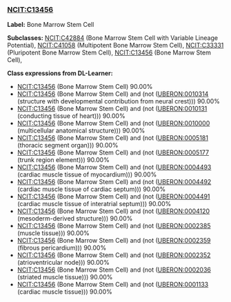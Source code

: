 
### [NCIT:C13456](http://purl.obolibrary.org/obo/NCIT_C13456)
**Label:** Bone Marrow Stem Cell

**Subclasses:** [NCIT:C42884](http://purl.obolibrary.org/obo/NCIT_C42884) (Bone Marrow Stem Cell with Variable Lineage Potential), [NCIT:C41058](http://purl.obolibrary.org/obo/NCIT_C41058) (Multipotent Bone Marrow Stem Cell), [NCIT:C33331](http://purl.obolibrary.org/obo/NCIT_C33331) (Pluripotent Bone Marrow Stem Cell), [NCIT:C13456](http://purl.obolibrary.org/obo/NCIT_C13456) (Bone Marrow Stem Cell), 

**Class expressions from DL-Learner:**

- [NCIT:C13456](http://purl.obolibrary.org/obo/NCIT_C13456) (Bone Marrow Stem Cell) 90.00%
- [NCIT:C13456](http://purl.obolibrary.org/obo/NCIT_C13456) (Bone Marrow Stem Cell) and (not ([UBERON:0010314](http://purl.obolibrary.org/obo/UBERON_0010314) (structure with developmental contribution from neural crest))) 90.00%
- [NCIT:C13456](http://purl.obolibrary.org/obo/NCIT_C13456) (Bone Marrow Stem Cell) and (not ([UBERON:0010131](http://purl.obolibrary.org/obo/UBERON_0010131) (conducting tissue of heart))) 90.00%
- [NCIT:C13456](http://purl.obolibrary.org/obo/NCIT_C13456) (Bone Marrow Stem Cell) and (not ([UBERON:0010000](http://purl.obolibrary.org/obo/UBERON_0010000) (multicellular anatomical structure))) 90.00%
- [NCIT:C13456](http://purl.obolibrary.org/obo/NCIT_C13456) (Bone Marrow Stem Cell) and (not ([UBERON:0005181](http://purl.obolibrary.org/obo/UBERON_0005181) (thoracic segment organ))) 90.00%
- [NCIT:C13456](http://purl.obolibrary.org/obo/NCIT_C13456) (Bone Marrow Stem Cell) and (not ([UBERON:0005177](http://purl.obolibrary.org/obo/UBERON_0005177) (trunk region element))) 90.00%
- [NCIT:C13456](http://purl.obolibrary.org/obo/NCIT_C13456) (Bone Marrow Stem Cell) and (not ([UBERON:0004493](http://purl.obolibrary.org/obo/UBERON_0004493) (cardiac muscle tissue of myocardium))) 90.00%
- [NCIT:C13456](http://purl.obolibrary.org/obo/NCIT_C13456) (Bone Marrow Stem Cell) and (not ([UBERON:0004492](http://purl.obolibrary.org/obo/UBERON_0004492) (cardiac muscle tissue of cardiac septum))) 90.00%
- [NCIT:C13456](http://purl.obolibrary.org/obo/NCIT_C13456) (Bone Marrow Stem Cell) and (not ([UBERON:0004491](http://purl.obolibrary.org/obo/UBERON_0004491) (cardiac muscle tissue of interatrial septum))) 90.00%
- [NCIT:C13456](http://purl.obolibrary.org/obo/NCIT_C13456) (Bone Marrow Stem Cell) and (not ([UBERON:0004120](http://purl.obolibrary.org/obo/UBERON_0004120) (mesoderm-derived structure))) 90.00%
- [NCIT:C13456](http://purl.obolibrary.org/obo/NCIT_C13456) (Bone Marrow Stem Cell) and (not ([UBERON:0002385](http://purl.obolibrary.org/obo/UBERON_0002385) (muscle tissue))) 90.00%
- [NCIT:C13456](http://purl.obolibrary.org/obo/NCIT_C13456) (Bone Marrow Stem Cell) and (not ([UBERON:0002359](http://purl.obolibrary.org/obo/UBERON_0002359) (fibrous pericardium))) 90.00%
- [NCIT:C13456](http://purl.obolibrary.org/obo/NCIT_C13456) (Bone Marrow Stem Cell) and (not ([UBERON:0002352](http://purl.obolibrary.org/obo/UBERON_0002352) (atrioventricular node))) 90.00%
- [NCIT:C13456](http://purl.obolibrary.org/obo/NCIT_C13456) (Bone Marrow Stem Cell) and (not ([UBERON:0002036](http://purl.obolibrary.org/obo/UBERON_0002036) (striated muscle tissue))) 90.00%
- [NCIT:C13456](http://purl.obolibrary.org/obo/NCIT_C13456) (Bone Marrow Stem Cell) and (not ([UBERON:0001133](http://purl.obolibrary.org/obo/UBERON_0001133) (cardiac muscle tissue))) 90.00%


